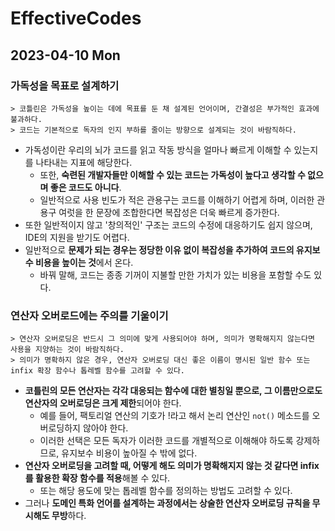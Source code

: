 # EffectiveCodes
## 2023-04-10 Mon
### 가독성을 목표로 설계하기
```
> 코틀린은 가독성을 높이는 데에 목표를 둔 채 설계된 언어이며, 간결성은 부가적인 효과에 불과하다.
> 코드는 기본적으로 독자의 인지 부하를 줄이는 방향으로 설계되는 것이 바람직하다.
```
* 가독성이란 우리의 뇌가 코드를 읽고 작동 방식을 얼마나 빠르게 이해할 수 있는지를 나타내는 지표에 해당한다.
  * 또한, **숙련된 개발자들만 이해할 수 있는 코드는 가독성이 높다고 생각할 수 없으며 좋은 코드도 아니다**.
  * 일반적으로 사용 빈도가 적은 관용구는 코드를 이해하기 어렵게 하며, 이러한 관용구 여럿을 한 문장에 조합한다면 복잡성은 더욱 빠르게 증가한다.
* 또한 일반적이지 않고 '창의적인' 구조는 코드의 수정에 대응하기도 쉽지 않으며, IDE의 지원을 받기도 어렵다.
* 일반적으로 **문제가 되는 경우는 정당한 이유 없이 복잡성을 추가하여 코드의 유지보수 비용을 높이는 것**에서 온다.
  * 바꿔 말해, 코드는 종종 기꺼이 지불할 만한 가치가 있는 비용을 포함할 수도 있다.

### 연산자 오버로드에는 주의를 기울이기
```
> 연산자 오버로딩은 반드시 그 의미에 맞게 사용되어야 하며, 의미가 명확해지지 않는다면 사용을 지양하는 것이 바람직하다.
> 의미가 명확하지 않은 경우, 연산자 오버로딩 대신 좋은 이름이 명시된 일반 함수 또는 infix 확장 함수나 톱레벨 함수를 고려할 수 있다.
```
* **코틀린의 모든 연산자는 각각 대응되는 함수에 대한 별칭일 뿐으로, 그 이름만으로도 연산자의 오버로딩은 크게 제한**되어야 한다.
  * 예를 들어, 팩토리얼 연산의 기호가 !라고 해서 논리 연산인 `not()` 메소드를 오버로딩하지 않아야 한다.
  * 이러한 선택은 모든 독자가 이러한 코드를 개별적으로 이해해야 하도록 강제하므로, 유지보수 비용이 높아질 수 밖에 없다.
* **연산자 오버로딩을 고려할 때, 어떻게 해도 의미가 명확해지지 않는 것 같다면 infix를 활용한 확장 함수를 적용**해볼 수 있다.
  * 또는 해당 용도에 맞는 톱레벨 함수를 정의하는 방법도 고려할 수 있다.
* 그러나 **도메인 특화 언어를 설계하는 과정에서는 상술한 연산자 오버로딩 규칙을 무시해도 무방**하다.